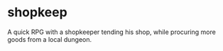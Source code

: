 # shopkeep
A quick RPG with a shopkeeper tending his shop, while procuring more goods from a local dungeon.
